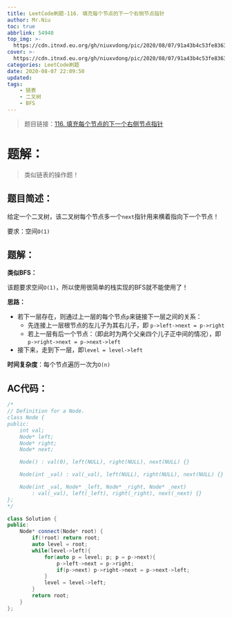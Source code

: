```yaml
---
title: LeetCode刷题-116. 填充每个节点的下一个右侧节点指针
author: Mr.Niu
toc: true
abbrlink: 54940
top_img: >-
  https://cdn.itnxd.eu.org/gh/niuxvdong/pic/2020/08/07/91a43b4c53fe836327920615e5908a4e.png
cover: >-
  https://cdn.itnxd.eu.org/gh/niuxvdong/pic/2020/08/07/91a43b4c53fe836327920615e5908a4e.png
categories: LeetCode刷题
date: 2020-08-07 22:09:50
updated:
tags:
	- 链表
	- 二叉树
	- BFS
---
```






> 题目链接：[116. 填充每个节点的下一个右侧节点指针](https://leetcode-cn.com/problems/populating-next-right-pointers-in-each-node/)



# 题解：



> 类似链表的操作题！



## 题目简述：

给定一个二叉树，该二叉树每个节点多一个`next`指针用来横着指向下一个节点！

要求：空间`O(1)`

## 题解：

**类似BFS：**

该题要求空间`O(1)`，所以使用很简单的栈实现的BFS就不能使用了！

**思路：**

- 若下一层存在，则通过上一层的每个节点`p`来链接下一层之间的关系：
  - 先连接上一层根节点的左儿子为其右儿子，即 `p->left->next = p->right`
  - 若上一层有后一个节点：（即此时为两个父亲四个儿子正中间的情况），即`p->right->next = p->next->left`
- 接下来，走到下一层，即`level = level->left`



**时间复杂度**：每个节点遍历一次为`O(n)`

## AC代码：



```c++
/*
// Definition for a Node.
class Node {
public:
    int val;
    Node* left;
    Node* right;
    Node* next;

    Node() : val(0), left(NULL), right(NULL), next(NULL) {}

    Node(int _val) : val(_val), left(NULL), right(NULL), next(NULL) {}

    Node(int _val, Node* _left, Node* _right, Node* _next)
        : val(_val), left(_left), right(_right), next(_next) {}
};
*/

class Solution {
public:
    Node* connect(Node* root) {
        if(!root) return root;
        auto level = root;
        while(level->left){
            for(auto p = level; p; p = p->next){
                p->left->next = p->right;
                if(p->next) p->right->next = p->next->left;
            }
            level = level->left;
        }
        return root;
    }
};
```



